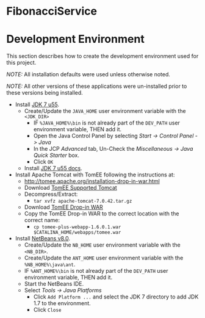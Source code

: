FibonacciService
================
# Development Environment

This section describes how to create the development environment used for this project.

*NOTE:* All installation defaults were used unless otherwise noted.

*NOTE:* All other versions of these applications were un-installed prior to these versions being installed.
 
 - Install [JDK 7 u55](http://www.oracle.com/technetwork/java/javase/downloads/jdk7-downloads-1880260.html).
    - Create/Update the <code>JAVA_HOME</code> user environment variable with the <code>&lt;JDK_DIR></code>
       - IF <code>%JAVA_HOME%\bin</code> is not already part of the <code>DEV_PATH</code> user environment variable, THEN add it.
       - Open the Java Control Panel by selecting <i>Start -> Control Panel -> Java</i>
       - In the JCP <i>Advanced</i> tab, Un-Check the <i>Miscellaneous -> Java Quick Starter</i> box.
       - Click <code>OK</code>
    - Install [JDK 7 u55 docs](http://download.oracle.com/otn-pub/java/jdk/7u55-b13/jdk-7u55-apidocs.zip).
 - Install Apache Tomcat with TomEE following the instructions at:
    - http://tomee.apache.org/installation-drop-in-war.html
    - Download [TomEE Supported Tomcat](http://archive.apache.org/dist/tomcat/tomcat-7/v7.0.42/bin/apache-tomcat-7.0.42.tar.gz)
    - Decompress/Extract:
       - <code>tar xvfz apache-tomcat-7.0.42.tar.gz</code>
    - Download [TomEE Drop-in WAR](http://www.eng.lsu.edu/mirrors/apache/tomee/tomee-1.6.0.1/tomee-plus-webapp-1.6.0.1.war)
    - Copy the TomEE Drop-in WAR to the correct location with the correct name:
       - <code>cp tomee-plus-webapp-1.6.0.1.war $CATALINA_HOME/webapps/tomee.war</code>
 - Install [NetBeans v8.0]("https://netbeans.org/downloads/").
    - Create/Update the <code>NB_HOME</code> user environment variable with the <code>&lt;NB_DIR></code>.
    - Create/Update the <code>ANT_HOME</code> user environment variable with the <code>%NB_HOME%\java\ant</code>.
    - IF <code>%ANT_HOME%\bin</code> is not already part of the <code>DEV_PATH</code> user environment variable, THEN add it.
    - Start the NetBeans IDE.
    - Select <i>Tools -> Java Platforms</i>
       - Click <code>Add Platform ...</code> and select the JDK 7 directory to add JDK 1.7 to the environment.
       - Click <code>Close</code>
